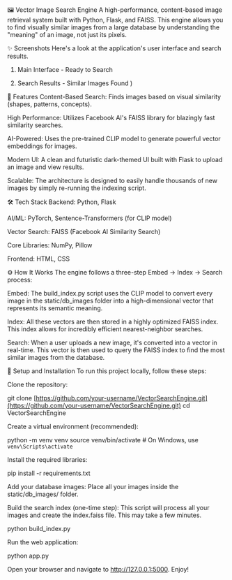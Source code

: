 🖼️ Vector Image Search Engine
A high-performance, content-based image retrieval system built with Python, Flask, and FAISS. This engine allows you to find visually similar images from a large database by understanding the "meaning" of an image, not just its pixels.

✨ Screenshots
Here's a look at the application's user interface and search results.

1. Main Interface - Ready to Search

2. Search Results - Similar Images Found
   )

🚀 Features
Content-Based Search: Finds images based on visual similarity (shapes, patterns, concepts).

High Performance: Utilizes Facebook AI's FAISS library for blazingly fast similarity searches.

AI-Powered: Uses the pre-trained CLIP model to generate powerful vector embeddings for images.

Modern UI: A clean and futuristic dark-themed UI built with Flask to upload an image and view results.

Scalable: The architecture is designed to easily handle thousands of new images by simply re-running the indexing script.

🛠️ Tech Stack
Backend: Python, Flask

AI/ML: PyTorch, Sentence-Transformers (for CLIP model)

Vector Search: FAISS (Facebook AI Similarity Search)

Core Libraries: NumPy, Pillow

Frontend: HTML, CSS

⚙️ How It Works
The engine follows a three-step Embed -> Index -> Search process:

Embed: The build_index.py script uses the CLIP model to convert every image in the static/db_images folder into a high-dimensional vector that represents its semantic meaning.

Index: All these vectors are then stored in a highly optimized FAISS index. This index allows for incredibly efficient nearest-neighbor searches.

Search: When a user uploads a new image, it's converted into a vector in real-time. This vector is then used to query the FAISS index to find the most similar images from the database.

🔧 Setup and Installation
To run this project locally, follow these steps:

Clone the repository:

git clone [https://github.com/your-username/VectorSearchEngine.git](https://github.com/your-username/VectorSearchEngine.git)
cd VectorSearchEngine

Create a virtual environment (recommended):

python -m venv venv
source venv/bin/activate # On Windows, use `venv\Scripts\activate`

Install the required libraries:

pip install -r requirements.txt

Add your database images:
Place all your images inside the static/db_images/ folder.

Build the search index (one-time step):
This script will process all your images and create the index.faiss file. This may take a few minutes.

python build_index.py

Run the web application:

python app.py

Open your browser and navigate to http://127.0.0.1:5000. Enjoy!
